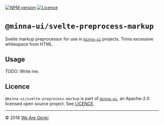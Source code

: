 <!-- markdownlint-disable first-line-h1 ol-prefix -->

[![NPM version](https://img.shields.io/npm/v/@minna-ui/svelte-preprocess-markup.svg)](https://www.npmjs.com/package/@minna-ui/svelte-preprocess-markup)
[![Licence](https://img.shields.io/npm/l/@minna-ui/svelte-preprocess-markup.svg)](https://github.com/WeAreGenki/minna-ui/blob/master/LICENCE)

# `@minna-ui/svelte-preprocess-markup`

Svelte markup preprocessor for use in [`minna-ui`](https://github.com/WeAreGenki/minna-ui) projects. Trims excessive whitespace from HTML.

## Usage

TODO: Write me.

## Licence

`@minna-ui/svelte-preprocess-markup` is part of [`minna-ui`](https://github.com/WeAreGenki/minna-ui), an Apache-2.0 licensed open source project. See [LICENCE](https://github.com/WeAreGenki/minna-ui/blob/master/LICENCE).

-----

© 2018 [We Are Genki](https://wearegenki.com)
